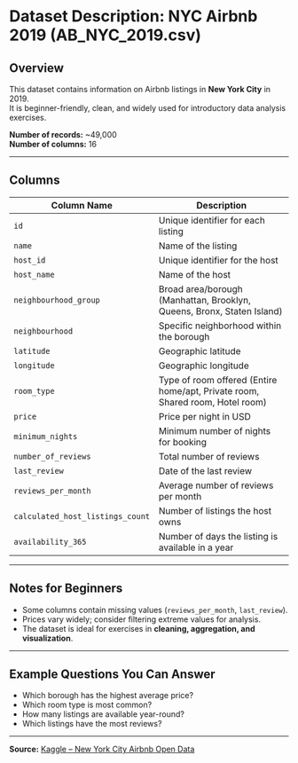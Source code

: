 # Dataset Description: NYC Airbnb 2019 (AB_NYC_2019.csv)

## Overview
This dataset contains information on Airbnb listings in **New York City** in 2019.  
It is beginner-friendly, clean, and widely used for introductory data analysis exercises.

**Number of records:** ~49,000  
**Number of columns:** 16  

---

## Columns

| Column Name                    | Description |
|--------------------------------|-------------|
| `id`                           | Unique identifier for each listing |
| `name`                         | Name of the listing |
| `host_id`                      | Unique identifier for the host |
| `host_name`                     | Name of the host |
| `neighbourhood_group`           | Broad area/borough (Manhattan, Brooklyn, Queens, Bronx, Staten Island) |
| `neighbourhood`                 | Specific neighborhood within the borough |
| `latitude`                      | Geographic latitude |
| `longitude`                     | Geographic longitude |
| `room_type`                     | Type of room offered (Entire home/apt, Private room, Shared room, Hotel room) |
| `price`                         | Price per night in USD |
| `minimum_nights`                | Minimum number of nights for booking |
| `number_of_reviews`             | Total number of reviews |
| `last_review`                   | Date of the last review |
| `reviews_per_month`             | Average number of reviews per month |
| `calculated_host_listings_count`| Number of listings the host owns |
| `availability_365`              | Number of days the listing is available in a year |

---

## Notes for Beginners
- Some columns contain missing values (`reviews_per_month`, `last_review`).  
- Prices vary widely; consider filtering extreme values for analysis.  
- The dataset is ideal for exercises in **cleaning, aggregation, and visualization**.  

---

## Example Questions You Can Answer
- Which borough has the highest average price?  
- Which room type is most common?  
- How many listings are available year-round?  
- Which listings have the most reviews?  

---

**Source:** [Kaggle – New York City Airbnb Open Data](https://www.kaggle.com/datasets/dgomonov/new-york-city-airbnb-open-data)
